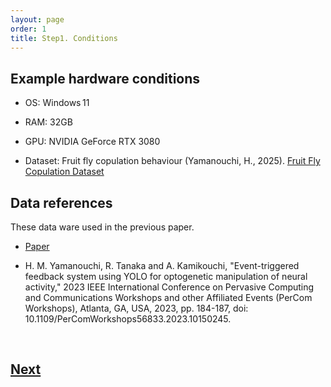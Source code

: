 ```yaml
---
layout: page
order: 1
title: Step1. Conditions
---
```


## Example hardware conditions
 - OS: Windows 11
 - RAM: 32GB
 - GPU: NVIDIA GeForce RTX 3080

 - Dataset: Fruit fly copulation behaviour (Yamanouchi, H., 2025). [Fruit Fly Copulation Dataset](https://doi.org/10.5281/zenodo.15653581) 




## Data references

These data ware used in the previous paper.

- [Paper](https://ieeexplore.ieee.org/document/10150245)

- H. M. Yamanouchi, R. Tanaka and A. Kamikouchi, "Event-triggered feedback system using YOLO for optogenetic manipulation of neural activity," 2023 IEEE International Conference on Pervasive Computing and Communications Workshops and other Affiliated Events (PerCom Workshops), Atlanta, GA, USA, 2023, pp. 184-187, doi: 10.1109/PerComWorkshops56833.2023.10150245.


<br>


## [Next](./02_create_model_tutorial.md)